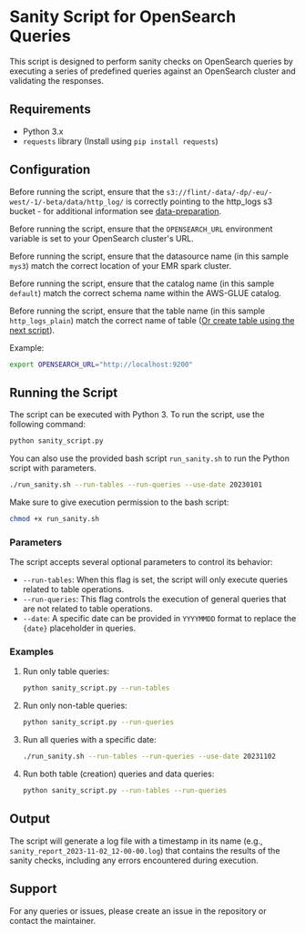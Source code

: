 # Sanity Script for OpenSearch Queries

This script is designed to perform sanity checks on OpenSearch queries by executing a series of predefined queries against an OpenSearch cluster and validating the responses.

## Requirements

- Python 3.x
- `requests` library (Install using `pip install requests`)

## Configuration

Before running the script, ensure that the `s3://flint/-data/-dp/-eu/-west/-1/-beta/data/http_log/` is correctly pointing to the http_logs s3 bucket - for additional information see [data-preparation](data-preparation.md).

Before running the script, ensure that the `OPENSEARCH_URL` environment variable is set to your OpenSearch cluster's URL.

Before running the script, ensure that the datasource name (in this sample `mys3`) match the correct location of your EMR spark cluster.

Before running the script, ensure that the catalog name (in this sample `default`) match the correct schema name within the AWS-GLUE catalog.

Before running the script, ensure that the table name (in this sample `http_logs_plain`) match the correct name of table ([Or create table using the next script](./http_logs/tables/create_table.sql)).

Example:
```bash
export OPENSEARCH_URL="http://localhost:9200"
```

## Running the Script

The script can be executed with Python 3. To run the script, use the following command:

```bash
python sanity_script.py
```

You can also use the provided bash script `run_sanity.sh` to run the Python script with parameters.

```bash
./run_sanity.sh --run-tables --run-queries --use-date 20230101
```

Make sure to give execution permission to the bash script:

```bash
chmod +x run_sanity.sh
```

### Parameters

The script accepts several optional parameters to control its behavior:

- `--run-tables`: When this flag is set, the script will only execute queries related to table operations.
- `--run-queries`: This flag controls the execution of general queries that are not related to table operations.
- `--date`: A specific date can be provided in `YYYYMMDD` format to replace the `{date}` placeholder in queries.

### Examples

1. Run only table queries:
   ```bash
   python sanity_script.py --run-tables
   ```

2. Run only non-table queries:
   ```bash
   python sanity_script.py --run-queries
   ```

3. Run all queries with a specific date:
   ```bash
   ./run_sanity.sh --run-tables --run-queries --use-date 20231102
   ```
4. Run both table (creation) queries and data queries:
   ```bash
   python sanity_script.py --run-tables --run-queries
   ```

## Output

The script will generate a log file with a timestamp in its name (e.g., `sanity_report_2023-11-02_12-00-00.log`) that contains the results of the sanity checks, including any errors encountered during execution.


## Support

For any queries or issues, please create an issue in the repository or contact the maintainer.
